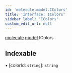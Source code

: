 ```yaml
---
id: 'molecule.model.IColors'
title: 'Interface: IColors'
sidebar_label: 'IColors'
custom_edit_url: null
---
```


[molecule](../namespaces/molecule).[model](../namespaces/molecule.model).IColors

## Indexable

▪ [colorId: `string`]: `string`
